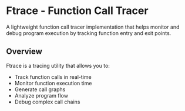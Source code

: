 # Ftrace - Function Call Tracer

A lightweight function call tracer implementation that helps monitor and debug program execution by tracking function entry and exit points.

## Overview

Ftrace is a tracing utility that allows you to:
- Track function calls in real-time
- Monitor function execution time
- Generate call graphs
- Analyze program flow
- Debug complex call chains

